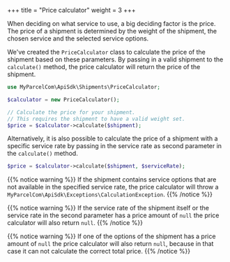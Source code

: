+++
title = "Price calculator"
weight = 3
+++

When deciding on what service to use, a big deciding factor is the price. The price of a shipment is determined by the weight of the shipment, the chosen service and the selected service options.

We've created the `PriceCalculator` class to calculate the price of the shipment based on these parameters. By passing in a valid shipment to the `calculate()` method, the price calculator will return the price of the shipment.

```php
use MyParcelCom\ApiSdk\Shipments\PriceCalculator;

$calculator = new PriceCalculator();

// Calculate the price for your shipment.
// This requires the shipment to have a valid weight set.
$price = $calculator->calculate($shipment);
```

Alternatively, it is also possible to calculate the price of a shipment with a specific service rate by passing in the service rate as second parameter in the `calculate()` method.

```php
$price = $calculator->calculate($shipment, $serviceRate);
```

{{% notice warning %}}
If the shipment contains service options that are not available in the specified service rate, the price calculator will throw a `MyParcelCom\ApiSdk\Exceptions\CalculationException`.
{{% /notice %}}

{{% notice warning %}}
If the service rate of the shipment itself or the service rate in the second parameter has a price amount of `null` the price calculator will also return `null`.
{{% /notice %}}

{{% notice warning %}}
If one of the options of the shipment has a price amount of `null` the price calculator will also return `null`, because in that case it can not calculate the correct total price.
{{% /notice %}}